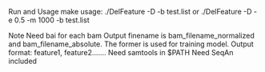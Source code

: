 Run and Usage
make
usage: ./DelFeature -D -b test.list or ./DelFeature -D -e 0.5 -m 1000 -b test.list

Note
Need bai for each bam
Output finename is bam_filename_normalized and bam_filename_absolute. The former is used for training model.
Output format: feature1, feature2.......
Need samtools in $PATH
Need SeqAn included
